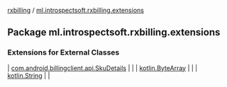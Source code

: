 [rxbilling](../index.md) / [ml.introspectsoft.rxbilling.extensions](./index.md)

## Package ml.introspectsoft.rxbilling.extensions

### Extensions for External Classes

| [com.android.billingclient.api.SkuDetails](com.android.billingclient.api.-sku-details/index.md) |  |
| [kotlin.ByteArray](kotlin.-byte-array/index.md) |  |
| [kotlin.String](kotlin.-string/index.md) |  |

